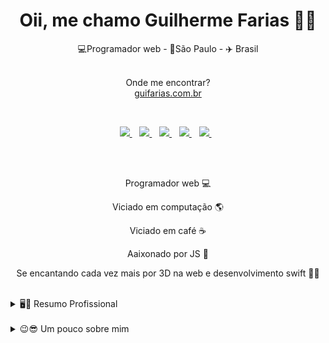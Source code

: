 <h1 align='center'>
  Oii, me chamo Guilherme Farias 👨‍💻
</h1>

<p align='center'>
  💻Programador web - 📌São Paulo - ✈️ Brasil
</p>

<p align='center'>
  </br>
  Onde me encontrar?
  </br>
  <a href="https://guifarias.com.br" target="_blank">guifarias.com.br </a>
</p>
  </br>

<p align='center'>
  
  <a href="https://www.linkedin.com/in/guilherme-farias/">
    <img src="https://img.shields.io/badge/linkedin-%230077B5.svg?&style=for-the-badge&logo=linkedin&logoColor=white" />
  </a>&nbsp;&nbsp;
   <a href="https://t.me/guiFarias66">
    <img src="https://img.shields.io/badge/Telegram-2CA5E0?style=for-the-badge&logo=telegram&logoColor=white"/>
  </a>&nbsp;&nbsp;
  <a href="https://api.whatsapp.com/send?phone=5511910529070&text=Oii%20Gui">
    <img src="https://img.shields.io/badge/WhatsApp-25D366.svg?&style=for-the-badge&logo=whatsapp&logoColor=white" />
  </a>&nbsp;&nbsp;
  <a href="https://instagram.com/gui.farias66">
    <img src="https://img.shields.io/badge/instagram-%23E4405F.svg?&style=for-the-badge&logo=instagram&logoColor=white" />        
  </a>&nbsp;&nbsp;
  <a href="mailto:gui.farias@outlook.com.br?subject=Contato pelo GitHub">
    <img src="https://img.shields.io/badge/Microsoft_Outlook-0078D4.svg?style=for-the-badge&logo=microsoft-outlook&logoColor=white" />
  </a>&nbsp;&nbsp;
  
</p>

  </br>
  </br>
<p align='center'>
  Programador web 💻
 </p>
 <p align='center'>
  Viciado em computação 🌎
 </p>
  <p align='center'>
  Viciado em café ☕️
 </p>
 <p align='center'>
  Aaixonado por JS 💛
 </p>
 <p align='center'>
  Se encantando cada vez mais por 3D na web e desenvolvimento swift 💎📱
 </p>
  </br>

<details>
  <summary>🖥📃 Resumo Profissional</summary>


## Formação

- 📖 **Front end Engineering**\
📆 2024 - 2025\
📍 **Fiap** - São Paulo/SP, Brasil

- 📖 **Analise e desenvolvimento de sistemas**\
📆 2018 - 2019\
📍 **Faculdade Impacta** - São Paulo/SP, Brasil

## Experiencias

<img align="right" src="https://img.shields.io/badge/jQuery-0769AD?style=for-the-badge&logo=jquery&logoColor=white" />
<img align="right" src="https://img.shields.io/badge/JavaScript-F7DF1E?logo=c-sharp&logoColor=white" />
<img align="right" src="https://img.shields.io/badge/PHP-777BB4?style=for-the-badge&logo=php&logoColor=white" />
<img align="right" src="https://img.shields.io/badge/html5-E34F26?logo=html5&logoColor=white" />
<img align="right" src="https://img.shields.io/badge/css3-1572B6?logo=css3&logoColor=white" />
<img align="right" src="https://img.shields.io/badge/Sass-CC6699?style=for-the-badge&logo=sass&logoColor=white" />

- 👨‍💻 **Desenvolvedor HTML | UI**\
📆 2022 - Atual\
📍 **REF+** - São Paulo/SP, Brasil · Remota
<img align="right" src="https://img.shields.io/badge/SQL%20Server-CC2927?logo=microsoft-sql-server&logoColor=white" />
<img align="right" src="https://img.shields.io/badge/jQuery-0769AD?style=for-the-badge&logo=jquery&logoColor=white" />
<img align="right" src="https://img.shields.io/badge/JavaScript-F7DF1E?logo=c-sharp&logoColor=white" />
<img align="right" src="https://img.shields.io/badge/PHP-777BB4?style=for-the-badge&logo=php&logoColor=white" />
<img align="right" src="https://img.shields.io/badge/html5-E34F26?logo=html5&logoColor=white" />
<img align="right" src="https://img.shields.io/badge/css3-1572B6?logo=css3&logoColor=white" />

- 👨‍💻 **Desenvolvedor Web/Mobile**\
📆 2020 - Atual\
📍 **Freelancer** - São Paulo/SP, Brasil
<img align="right" src="https://img.shields.io/badge/SQL%20Server-CC2927?logo=microsoft-sql-server&logoColor=white" />
<img align="right" src="https://img.shields.io/badge/jQuery-0769AD?style=for-the-badge&logo=jquery&logoColor=white" />
<img align="right" src="https://img.shields.io/badge/JavaScript-F7DF1E?logo=c-sharp&logoColor=white" />
<img align="right" src="https://img.shields.io/badge/PHP-777BB4?style=for-the-badge&logo=php&logoColor=white" />
<img align="right" src="https://img.shields.io/badge/html5-E34F26?logo=html5&logoColor=white" />
<img align="right" src="https://img.shields.io/badge/css3-1572B6?logo=css3&logoColor=white" />

- 👨‍💻 **Desenvolvedor front-end CSS3 **\
📆 2021 - 2022\
📍 **Fuerza Studio** - Rio Grande, Rio Grande do Sul, Brasil · Remota
<img align="right" src="https://img.shields.io/badge/SQL%20Server-CC2927?logo=microsoft-sql-server&logoColor=white" />
<img align="right" src="https://img.shields.io/badge/jQuery-0769AD?style=for-the-badge&logo=jquery&logoColor=white" />
<img align="right" src="https://img.shields.io/badge/JavaScript-F7DF1E?logo=c-sharp&logoColor=white" />
<img align="right" src="https://img.shields.io/badge/PHP-777BB4?style=for-the-badge&logo=php&logoColor=white" />
<img align="right" src="https://img.shields.io/badge/html5-E34F26?logo=html5&logoColor=white" />
<img align="right" src="https://img.shields.io/badge/css3-1572B6?logo=css3&logoColor=white" />

- 👨‍💻 **Desenvolvedor PHP**\
📆 2019 - 2020\
📍 **Live Incentive** - São Paulo/SP, Brasil

<img align="right" src="https://img.shields.io/badge/Windows-0078D6?logo=windows&logoColor=white" />
<img align="right" src="https://img.shields.io/badge/Microsoft%20Excel-217346?logo=microsoft-excel&logoColor=white" />
<img align="right" src="https://img.shields.io/badge/Microsoft%20Office-D83B01?logo=microsoft-office&logoColor=white" />

- 👨‍💻 **Analista administrativo**\
📆 2016 - 2018\
📍 **Hostway Travel** - São Paulo/SP, Brasil

</details>
  </br>

<details>
  <summary>😉😎 Um pouco sobre mim</summary>
  <h3>Por que comecei a programar?</h3>
  <p>
    Minha paixão pela programação começou aos 13 anos, quandos iniciei um curso de Hardware & Software, através dele tive a oportunidade de estar fazendo alguns cursos extras. Um deles foi "criação de games", nele eu tive o primeiro contato com a programação. No curso eu criei um jogo bem simples estilo break out, porém já foi o suficiente para eu me apaixonar por códigos, chegando em casa fui procurar mais sobre programação e descobri que exite diversas linguagens para se programar, procurei uma simples para se começar e achei para web, HTML/CSS, desde de então eu venho estudando e me especializando na programação.
  </p>
  <h3>O que venho estudando?</h3>
  <p>
    Sou formado em análise e desenvolvimento de sistemas pela faculdade Impacta, tenho algumas certificacoes em CSS e JS e estou terminando um bootcamp de React, pela Rocketseat, eu estou sempre estudando as tecnologias mais avançadas como Svelte para web, tambem venho estudando desenvolvimento nativo IOS, com swfit.
  </p>
</details>
  

